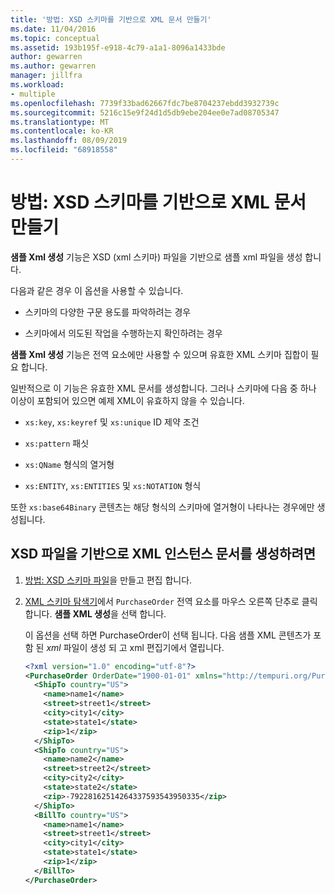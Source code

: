 ```yaml
---
title: '방법: XSD 스키마를 기반으로 XML 문서 만들기'
ms.date: 11/04/2016
ms.topic: conceptual
ms.assetid: 193b195f-e918-4c79-a1a1-8096a1433bde
author: gewarren
ms.author: gewarren
manager: jillfra
ms.workload:
- multiple
ms.openlocfilehash: 7739f33bad62667fdc7be8704237ebdd3932739c
ms.sourcegitcommit: 5216c15e9f24d1d5db9ebe204ee0e7ad08705347
ms.translationtype: MT
ms.contentlocale: ko-KR
ms.lasthandoff: 08/09/2019
ms.locfileid: "68918558"
---
```

# <a name="how-to-create-an-xml-document-based-on-an-xsd-schema"></a>방법: XSD 스키마를 기반으로 XML 문서 만들기

**샘플 Xml 생성** 기능은 XSD (xml 스키마) 파일을 기반으로 샘플 xml 파일을 생성 합니다.

다음과 같은 경우 이 옵션을 사용할 수 있습니다.

- 스키마의 다양한 구문 용도를 파악하려는 경우

- 스키마에서 의도된 작업을 수행하는지 확인하려는 경우

**샘플 Xml 생성** 기능은 전역 요소에만 사용할 수 있으며 유효한 XML 스키마 집합이 필요 합니다.

일반적으로 이 기능은 유효한 XML 문서를 생성합니다. 그러나 스키마에 다음 중 하나 이상이 포함되어 있으면 예제 XML이 유효하지 않을 수 있습니다.

- `xs:key`, `xs:keyref` 및 `xs:unique` ID 제약 조건

- `xs:pattern` 패싯

- `xs:QName` 형식의 열거형

- `xs:ENTITY`, `xs:ENTITIES` 및 `xs:NOTATION` 형식

또한 `xs:base64Binary` 콘텐츠는 해당 형식의 스키마에 열거형이 나타나는 경우에만 생성됩니다.

## <a name="to-generate-an-xml-instance-document-based-on-the-xsd-file"></a>XSD 파일을 기반으로 XML 인스턴스 문서를 생성하려면

1. [방법: XSD 스키마 파일](../xml-tools/how-to-create-and-edit-an-xsd-schema-file.md)을 만들고 편집 합니다.

2. [XML 스키마 탐색기](../xml-tools/xml-schema-explorer.md)에서 `PurchaseOrder` 전역 요소를 마우스 오른쪽 단추로 클릭 합니다. **샘플 XML 생성**을 선택 합니다.

     이 옵션을 선택 하면 PurchaseOrder이 선택 됩니다. 다음 샘플 XML 콘텐츠가 포함 된 *xml* 파일이 생성 되 고 xml 편집기에서 열립니다.

    ```xml
    <?xml version="1.0" encoding="utf-8"?>
    <PurchaseOrder OrderDate="1900-01-01" xmlns="http://tempuri.org/PurchaseOrderSchema.xsd">
      <ShipTo country="US">
        <name>name1</name>
        <street>street1</street>
        <city>city1</city>
        <state>state1</state>
        <zip>1</zip>
      </ShipTo>
      <ShipTo country="US">
        <name>name2</name>
        <street>street2</street>
        <city>city2</city>
        <state>state2</state>
        <zip>-79228162514264337593543950335</zip>
      </ShipTo>
      <BillTo country="US">
        <name>name1</name>
        <street>street1</street>
        <city>city1</city>
        <state>state1</state>
        <zip>1</zip>
      </BillTo>
    </PurchaseOrder>
    ```